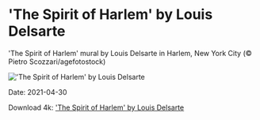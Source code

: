 # 'The Spirit of Harlem' by Louis Delsarte

'The Spirit of Harlem' mural by Louis Delsarte in Harlem, New York City (© Pietro Scozzari/agefotostock)

!['The Spirit of Harlem' by Louis Delsarte](https://bing.com/th?id=OHR.SpiritHarlem_EN-US1474494856_UHD.jpg&rf=LaDigue_UHD.jpg&pid=hp&w=1024&h=576)

Date: 2021-04-30

Download 4k: ['The Spirit of Harlem' by Louis Delsarte](https://bing.com/th?id=OHR.SpiritHarlem_EN-US1474494856_UHD.jpg&rf=LaDigue_UHD.jpg&pid=hp&w=3840&h=2160)


